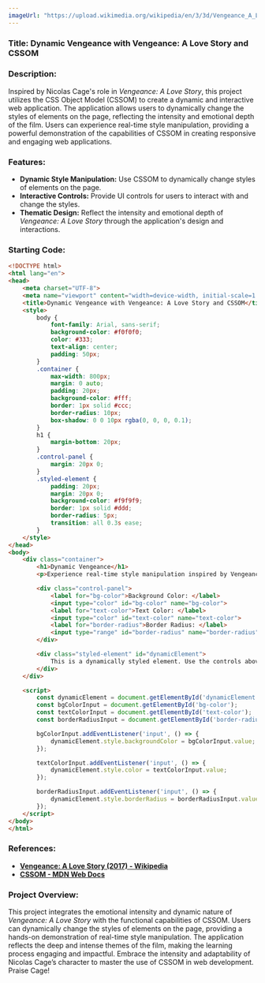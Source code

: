 ```yaml
---
imageUrl: "https://upload.wikimedia.org/wikipedia/en/3/3d/Vengeance_A_Love_Story_poster.jpg"
---
```

### **Title: Dynamic Vengeance with Vengeance: A Love Story and CSSOM**

### **Description:**
Inspired by Nicolas Cage's role in *Vengeance: A Love Story*, this project utilizes the CSS Object Model (CSSOM) to create a dynamic and interactive web application. The application allows users to dynamically change the styles of elements on the page, reflecting the intensity and emotional depth of the film. Users can experience real-time style manipulation, providing a powerful demonstration of the capabilities of CSSOM in creating responsive and engaging web applications.

### **Features:**
- **Dynamic Style Manipulation:** Use CSSOM to dynamically change styles of elements on the page.
- **Interactive Controls:** Provide UI controls for users to interact with and change the styles.
- **Thematic Design:** Reflect the intensity and emotional depth of *Vengeance: A Love Story* through the application's design and interactions.

### **Starting Code:**

```html
<!DOCTYPE html>
<html lang="en">
<head>
    <meta charset="UTF-8">
    <meta name="viewport" content="width=device-width, initial-scale=1.0">
    <title>Dynamic Vengeance with Vengeance: A Love Story and CSSOM</title>
    <style>
        body {
            font-family: Arial, sans-serif;
            background-color: #f0f0f0;
            color: #333;
            text-align: center;
            padding: 50px;
        }
        .container {
            max-width: 800px;
            margin: 0 auto;
            padding: 20px;
            background-color: #fff;
            border: 1px solid #ccc;
            border-radius: 10px;
            box-shadow: 0 0 10px rgba(0, 0, 0, 0.1);
        }
        h1 {
            margin-bottom: 20px;
        }
        .control-panel {
            margin: 20px 0;
        }
        .styled-element {
            padding: 20px;
            margin: 20px 0;
            background-color: #f9f9f9;
            border: 1px solid #ddd;
            border-radius: 5px;
            transition: all 0.3s ease;
        }
    </style>
</head>
<body>
    <div class="container">
        <h1>Dynamic Vengeance</h1>
        <p>Experience real-time style manipulation inspired by Vengeance: A Love Story.</p>

        <div class="control-panel">
            <label for="bg-color">Background Color: </label>
            <input type="color" id="bg-color" name="bg-color">
            <label for="text-color">Text Color: </label>
            <input type="color" id="text-color" name="text-color">
            <label for="border-radius">Border Radius: </label>
            <input type="range" id="border-radius" name="border-radius" min="0" max="50">
        </div>

        <div class="styled-element" id="dynamicElement">
            This is a dynamically styled element. Use the controls above to change my style.
        </div>
    </div>

    <script>
        const dynamicElement = document.getElementById('dynamicElement');
        const bgColorInput = document.getElementById('bg-color');
        const textColorInput = document.getElementById('text-color');
        const borderRadiusInput = document.getElementById('border-radius');

        bgColorInput.addEventListener('input', () => {
            dynamicElement.style.backgroundColor = bgColorInput.value;
        });

        textColorInput.addEventListener('input', () => {
            dynamicElement.style.color = textColorInput.value;
        });

        borderRadiusInput.addEventListener('input', () => {
            dynamicElement.style.borderRadius = borderRadiusInput.value + 'px';
        });
    </script>
</body>
</html>
```

### **References:**
- **[Vengeance: A Love Story (2017) - Wikipedia](https://en.wikipedia.org/wiki/Vengeance:_A_Love_Story)**
- **[CSSOM - MDN Web Docs](https://developer.mozilla.org/en-US/docs/Web/API/CSS_Object_Model)**

### **Project Overview:**
This project integrates the emotional intensity and dynamic nature of *Vengeance: A Love Story* with the functional capabilities of CSSOM. Users can dynamically change the styles of elements on the page, providing a hands-on demonstration of real-time style manipulation. The application reflects the deep and intense themes of the film, making the learning process engaging and impactful. Embrace the intensity and adaptability of Nicolas Cage’s character to master the use of CSSOM in web development. Praise Cage!